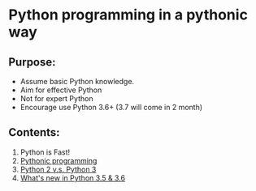 # Python programming in a pythonic way

## Purpose:

- Assume basic Python knowledge.
- Aim for effective Python
- Not for expert Python
- Encourage use Python 3.6+ (3.7 will come in 2 month)

## Contents:

1. Python is Fast!
2. [Pythonic programming](notebooks/02_pythonic.ipynb)
3. [Python 2 v.s. Python 3](notebooks/03_2vs3.ipynb)
4. [What's new in Python 3.5 & 3.6](notebooks/04_WhatIsNew.ipynb)